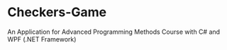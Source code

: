 # Checkers-Game
An Application for Advanced Programming Methods Course with C# and WPF (.NET Framework)
